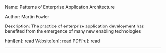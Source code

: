 Name: Patterns of Enterprise Application Architecture 

Author: Martin Fowler

Description: The practice of enterprise application development has benefited from the emergence of many new enabling technologies

html[en]: [read](http://thierryroussel.free.fr/java/books/martinfowler/www.martinfowler.com/isa/)
Website[en]: [read](https://martinfowler.com/eaaCatalog/index.html)
PDF[ru]: [read](http://www.ooart.ru/uploads/book/arhitektura_korporativnyh_programmnyh_prilozhenij_fauler_m.pdf)

____
